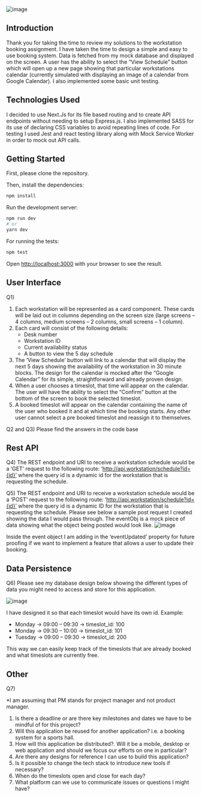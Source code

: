 ![image](https://res.cloudinary.com/dd2duttda/image/upload/v1658745357/Screenshot_2022-07-25_at_11.24.34_mgakgs.png)

## Introduction
Thank you for taking the time to review my solutions to the workstation booking assignment. I have taken the time to design a simple and easy to use booking system. Data is fetched from my mock database and displayed on the screen. A user has the ability to select the “View Schedule” button which will open up a new page showing that particular workstations calendar (currently simulated with displaying an image of a calendar from Google Calendar). I also implemented some basic unit testing.

## Technologies Used
I decided to use Next.Js for its file based routing and to create API endpoints without needing to setup Express.js. I also implemented SASS for its use of declaring CSS variables to avoid repeating lines of code. For testing I used Jest and react testing library along with Mock Service Worker in order to 
mock out API calls.


## Getting Started
First, please clone the repository. 

Then, install the dependencies:
```bash
npm install
```

Run the development server:
```bash
npm run dev
# or
yarn dev
```

For running the tests:
```bash
npm test
```

Open [http://localhost:3000](http://localhost:3000) with your browser to see the result.


## User Interface
Q1)
1. Each workstation will be represented as a card component. These cards will be laid out in columns depending on the screen size (large screens – 4 columns, medium screens – 2 columns, small screens – 1 column).
2. Each card will consist of the following details:
    *	Desk number
    * Workstation ID
    * Current availability status
    * A button to view the 5 day schedule
3. The ‘View Schedule’ button will link to a calendar that will display the next 5 days showing the availability of the workstation in 30 minute blocks. The design for the calendar is mocked after the “Google Calendar” for its simple, straightforward and already proven design.
4.	When a user chooses a timeslot, that time will appear on the calendar. The user will have the ability to select the “Confirm” button at the bottom of the screen to book the selected timeslot. 
5.	A booked timeslot will appear on the calendar containing the name of the user who booked it and at which time the booking starts. Any other user cannot select a pre booked timeslot and reassign it to themselves.  

Q2 and Q3)
Please find the answers in the code base

## Rest API
Q4)
The REST endpoint and URI to receive a workstation schedule would be a ‘GET’ request to the following route:
‘http://api.workstation/schedule?id={id}’ where the query id is a dynamic id for the workstation that is requesting the schedule.

Q5)
The REST endpoint and URI to receive a workstation schedule would be a ‘POST' request to the following route:
‘http://api.workstation/schedule?id={id}’ where the query id is a dynamic ID for the workstation that is requesting the schedule. Please see below a sample post request I created showing the data I would pass through. The eventObj is a mock piece of data showing what the object being posted would look like. 
![image](https://res.cloudinary.com/dd2duttda/image/upload/v1658745938/Screenshot_2022-07-21_at_15.36.23_yllaxj.png)

Inside the event object I am adding in the ‘eventUpdated’ property for future proofing if we want to implement a feature that allows a user to update their booking.

## Data Persistence
Q6)
Please see my database design below showing the different types of data you might need to access and store for this application.

![image](https://res.cloudinary.com/dd2duttda/image/upload/v1658758541/Screenshot_2022-07-25_at_15.15.28_t1qynl.png)

I have designed it so that each timeslot would have its own id. Example:

* Monday -> 09:00 – 09:30 -> timeslot_id: 100
* Monday -> 09:30 – 10:00 -> timeslot_id: 101
* Tuesday -> 09:00 – 09:30 -> timeslot_id: 200

This way we can easily keep track of the timeslots that are already booked and what timeslots are currently free.


## Other

Q7) 

*I am assuming that PM stands for project manager and not product manager.

1.	Is there a deadline or are there key milestones and dates we have to be mindful of for this project?
2.	Will this application be reused for another application? i.e. a booking system for a sports hall.
3.	How will this application be distributed?. Will it be a mobile, desktop or web application and should we focus our efforts on one in particular?
4.	Are there any designs for reference I can use to build this application?
5.	Is it possible to change the tech stack to introduce new tools if necessary?
6.	When do the timeslots open and close for each day?
7.	What platform can we use to communicate issues or questions I might have?



